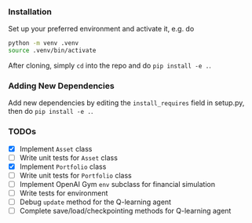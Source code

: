 ### Installation
Set up your preferred environment and activate it, e.g. do
```bash
python -m venv .venv
source .venv/bin/activate
```
After cloning, simply `cd` into the repo and do `pip install -e .`.

### Adding New Dependencies
Add new dependencies by editing the `install_requires` field in setup.py, then do `pip install -e .`.

### TODOs

- [x] Implement `Asset` class 
- [ ] Write unit tests for `Asset` class
- [x] Implement `Portfolio` class
- [ ] Write unit tests for `Portfolio` class
- [ ] Implement OpenAI Gym `env` subclass for financial simulation
- [ ] Write tests for environment
- [ ] Debug `update` method for the Q-learning agent
- [ ] Complete save/load/checkpointing methods for Q-learning agent

